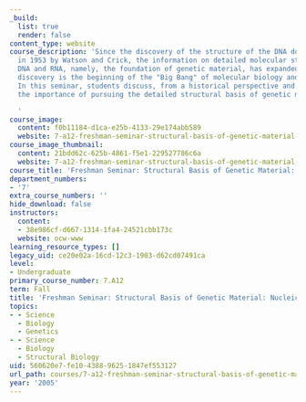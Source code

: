 ```yaml
---
_build:
  list: true
  render: false
content_type: website
course_description: 'Since the discovery of the structure of the DNA double helix
  in 1953 by Watson and Crick, the information on detailed molecular structures of
  DNA and RNA, namely, the foundation of genetic material, has expanded rapidly. This
  discovery is the beginning of the "Big Bang" of molecular biology and biotechnology.
  In this seminar, students discuss, from a historical perspective and current developments,
  the importance of pursuing the detailed structural basis of genetic materials.

  '
course_image:
  content: f0b11184-d1ca-e25b-4133-29e174abb589
  website: 7-a12-freshman-seminar-structural-basis-of-genetic-material-nucleic-acids-fall-2005
course_image_thumbnail:
  content: 21bdd62c-625b-4861-f5e1-229527786c6a
  website: 7-a12-freshman-seminar-structural-basis-of-genetic-material-nucleic-acids-fall-2005
course_title: 'Freshman Seminar: Structural Basis of Genetic Material: Nucleic Acids'
department_numbers:
- '7'
extra_course_numbers: ''
hide_download: false
instructors:
  content:
  - 38e986cf-d667-1314-1fa4-24521cbb173c
  website: ocw-www
learning_resource_types: []
legacy_uid: ce20e02a-16cd-12c3-1903-d62cd07491ca
level:
- Undergraduate
primary_course_number: 7.A12
term: Fall
title: 'Freshman Seminar: Structural Basis of Genetic Material: Nucleic Acids'
topics:
- - Science
  - Biology
  - Genetics
- - Science
  - Biology
  - Structural Biology
uid: 560620e7-fe10-4388-9625-1847ef553127
url_path: courses/7-a12-freshman-seminar-structural-basis-of-genetic-material-nucleic-acids-fall-2005
year: '2005'
---
```

